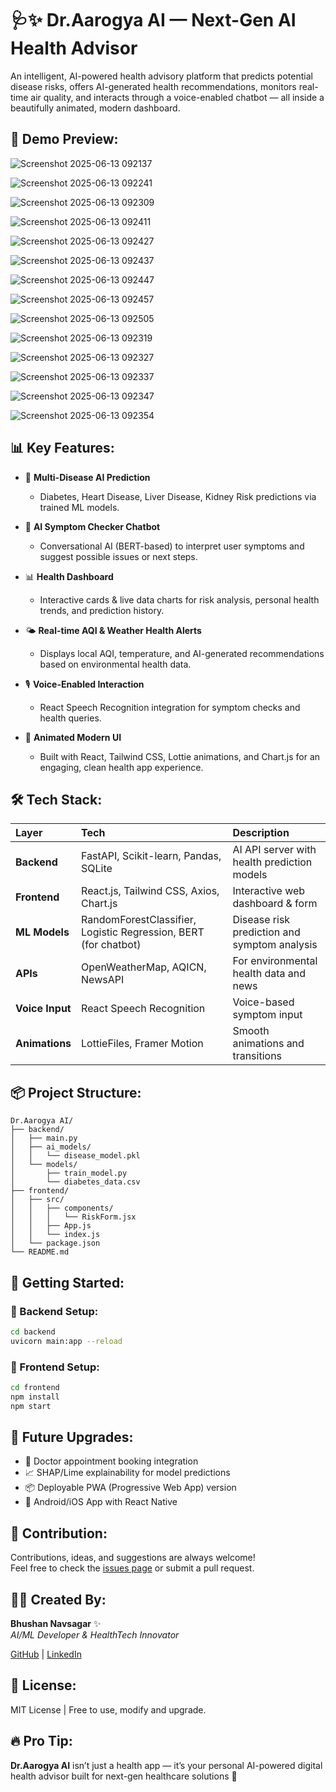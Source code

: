 
# 🩺✨ Dr.Aarogya AI — Next-Gen AI Health Advisor  

An intelligent, AI-powered health advisory platform that predicts potential disease risks, offers AI-generated health recommendations, monitors real-time air quality, and interacts through a voice-enabled chatbot — all inside a beautifully animated, modern dashboard.

## 📸 Demo Preview:

![Screenshot 2025-06-13 092137](https://github.com/user-attachments/assets/0a080210-b1e7-4c3b-99e8-88a6a72dc620)

![Screenshot 2025-06-13 092241](https://github.com/user-attachments/assets/52cbb95a-dbe8-4983-87f7-ac65133a7458)

![Screenshot 2025-06-13 092309](https://github.com/user-attachments/assets/935c3811-a602-4d42-8c60-31491a45aedd)

![Screenshot 2025-06-13 092411](https://github.com/user-attachments/assets/b88a9f17-fe0a-4429-93c3-3fa9c02d2e0c)

![Screenshot 2025-06-13 092427](https://github.com/user-attachments/assets/52e19b20-3dfb-4b39-bfff-7fe239e6391b)

![Screenshot 2025-06-13 092437](https://github.com/user-attachments/assets/3dc4cc53-b6b8-4cef-abcf-4ee3acbdac22)

![Screenshot 2025-06-13 092447](https://github.com/user-attachments/assets/6d2bcf65-2308-47c9-8c1b-ce5ac344b7ac)

![Screenshot 2025-06-13 092457](https://github.com/user-attachments/assets/bace1c38-04b2-4737-9a23-4eeceb13d467)

![Screenshot 2025-06-13 092505](https://github.com/user-attachments/assets/aa2b9d12-7066-47b6-9c16-2f36c7fa6b40)

![Screenshot 2025-06-13 092319](https://github.com/user-attachments/assets/61915f08-179a-417d-b7f1-48d481878375)

![Screenshot 2025-06-13 092327](https://github.com/user-attachments/assets/b78c9ca7-5a81-4531-a695-872d605b684b)

![Screenshot 2025-06-13 092337](https://github.com/user-attachments/assets/e9df7d15-1892-4384-9f03-042503063d58)

![Screenshot 2025-06-13 092347](https://github.com/user-attachments/assets/78e98352-c3e5-46a9-90bd-37deaacfb197)

![Screenshot 2025-06-13 092354](https://github.com/user-attachments/assets/a2f72567-b74d-4d16-82a4-1fbfbc43d10b)

## 📊 Key Features:

- 🧠 **Multi-Disease AI Prediction**
  - Diabetes, Heart Disease, Liver Disease, Kidney Risk predictions via trained ML models.

- 💬 **AI Symptom Checker Chatbot**
  - Conversational AI (BERT-based) to interpret user symptoms and suggest possible issues or next steps.

- 📊 **Health Dashboard**
  - Interactive cards & live data charts for risk analysis, personal health trends, and prediction history.

- 🌤️ **Real-time AQI & Weather Health Alerts**
  - Displays local AQI, temperature, and AI-generated recommendations based on environmental health data.

- 🎙️ **Voice-Enabled Interaction**
  - React Speech Recognition integration for symptom checks and health queries.

- 🎨 **Animated Modern UI**
  - Built with React, Tailwind CSS, Lottie animations, and Chart.js for an engaging, clean health app experience.

## 🛠️ Tech Stack:

| Layer          | Tech                                                            | Description                                  |
|:---------------|:----------------------------------------------------------------|:---------------------------------------------|
| **Backend**    | FastAPI, Scikit-learn, Pandas, SQLite                           | AI API server with health prediction models  |
| **Frontend**   | React.js, Tailwind CSS, Axios, Chart.js                         | Interactive web dashboard & form             |
| **ML Models**  | RandomForestClassifier, Logistic Regression, BERT (for chatbot) | Disease risk prediction and symptom analysis |
| **APIs**       | OpenWeatherMap, AQICN, NewsAPI                                  | For environmental health data and news       |
| **Voice Input**| React Speech Recognition                                        | Voice-based symptom input                    |
| **Animations** | LottieFiles, Framer Motion                                      | Smooth animations and transitions            |

## 📦 Project Structure:

```
Dr.Aarogya AI/
├── backend/
│   ├── main.py
│   ├── ai_models/
│   │   └── disease_model.pkl
│   └── models/
│       ├── train_model.py
│       └── diabetes_data.csv
├── frontend/
│   ├── src/
│   │   ├── components/
│   │   │   └── RiskForm.jsx
│   │   ├── App.js
│   │   └── index.js
│   └── package.json
└── README.md
```

## 🚀 Getting Started:

### 🔧 Backend Setup:
```bash
cd backend
uvicorn main:app --reload
```

### 🎨 Frontend Setup:
```bash
cd frontend
npm install
npm start
```

## 📌 Future Upgrades:
- 📝 Doctor appointment booking integration  
- 📈 SHAP/Lime explainability for model predictions  
- 📦 Deployable PWA (Progressive Web App) version  
- 📱 Android/iOS App with React Native


## 🙌 Contribution:
Contributions, ideas, and suggestions are always welcome!  
Feel free to check the [issues page](https://github.com/StrimCoder/Dr.Aarogya-Ai/issues) or submit a pull request.

## 👨‍⚕️ Created By:
**Bhushan Navsagar** ✨  
_AI/ML Developer & HealthTech Innovator_

[GitHub](https://github.com/StrimCoder) | [LinkedIn](https://www.linkedin.com/in/bhushan-navsagar-2b683a293/)

## 📌 License:
MIT License | Free to use, modify and upgrade.

## 🔥 Pro Tip:
**Dr.Aarogya AI** isn’t just a health app — it’s your personal AI-powered digital health advisor built for next-gen healthcare solutions 🚀
